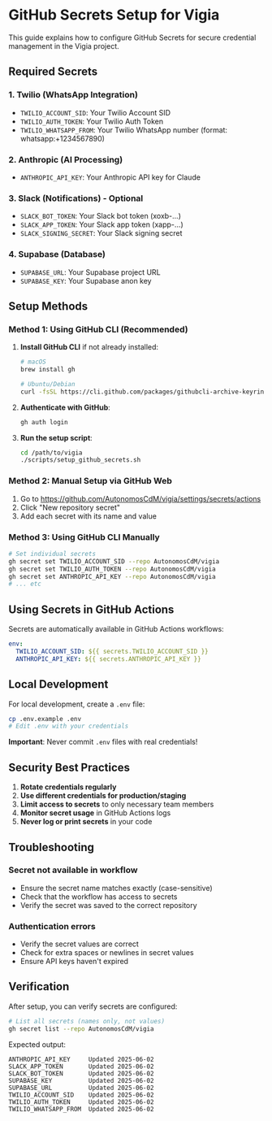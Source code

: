 # GitHub Secrets Setup for Vigia

This guide explains how to configure GitHub Secrets for secure credential management in the Vigia project.

## Required Secrets

### 1. Twilio (WhatsApp Integration)
- `TWILIO_ACCOUNT_SID`: Your Twilio Account SID
- `TWILIO_AUTH_TOKEN`: Your Twilio Auth Token
- `TWILIO_WHATSAPP_FROM`: Your Twilio WhatsApp number (format: whatsapp:+1234567890)

### 2. Anthropic (AI Processing)
- `ANTHROPIC_API_KEY`: Your Anthropic API key for Claude

### 3. Slack (Notifications) - Optional
- `SLACK_BOT_TOKEN`: Your Slack bot token (xoxb-...)
- `SLACK_APP_TOKEN`: Your Slack app token (xapp-...)
- `SLACK_SIGNING_SECRET`: Your Slack signing secret

### 4. Supabase (Database)
- `SUPABASE_URL`: Your Supabase project URL
- `SUPABASE_KEY`: Your Supabase anon key

## Setup Methods

### Method 1: Using GitHub CLI (Recommended)

1. **Install GitHub CLI** if not already installed:
   ```bash
   # macOS
   brew install gh
   
   # Ubuntu/Debian
   curl -fsSL https://cli.github.com/packages/githubcli-archive-keyring.gpg | sudo dd of=/usr/share/keyrings/githubcli-archive-keyring.gpg
   ```

2. **Authenticate with GitHub**:
   ```bash
   gh auth login
   ```

3. **Run the setup script**:
   ```bash
   cd /path/to/vigia
   ./scripts/setup_github_secrets.sh
   ```

### Method 2: Manual Setup via GitHub Web

1. Go to https://github.com/AutonomosCdM/vigia/settings/secrets/actions
2. Click "New repository secret"
3. Add each secret with its name and value

### Method 3: Using GitHub CLI Manually

```bash
# Set individual secrets
gh secret set TWILIO_ACCOUNT_SID --repo AutonomosCdM/vigia
gh secret set TWILIO_AUTH_TOKEN --repo AutonomosCdM/vigia
gh secret set ANTHROPIC_API_KEY --repo AutonomosCdM/vigia
# ... etc
```

## Using Secrets in GitHub Actions

Secrets are automatically available in GitHub Actions workflows:

```yaml
env:
  TWILIO_ACCOUNT_SID: ${{ secrets.TWILIO_ACCOUNT_SID }}
  ANTHROPIC_API_KEY: ${{ secrets.ANTHROPIC_API_KEY }}
```

## Local Development

For local development, create a `.env` file:

```bash
cp .env.example .env
# Edit .env with your credentials
```

**Important**: Never commit `.env` files with real credentials!

## Security Best Practices

1. **Rotate credentials regularly**
2. **Use different credentials for production/staging**
3. **Limit access to secrets** to only necessary team members
4. **Monitor secret usage** in GitHub Actions logs
5. **Never log or print secrets** in your code

## Troubleshooting

### Secret not available in workflow
- Ensure the secret name matches exactly (case-sensitive)
- Check that the workflow has access to secrets
- Verify the secret was saved to the correct repository

### Authentication errors
- Verify the secret values are correct
- Check for extra spaces or newlines in secret values
- Ensure API keys haven't expired

## Verification

After setup, you can verify secrets are configured:

```bash
# List all secrets (names only, not values)
gh secret list --repo AutonomosCdM/vigia
```

Expected output:
```
ANTHROPIC_API_KEY     Updated 2025-06-02
SLACK_APP_TOKEN       Updated 2025-06-02
SLACK_BOT_TOKEN       Updated 2025-06-02
SUPABASE_KEY          Updated 2025-06-02
SUPABASE_URL          Updated 2025-06-02
TWILIO_ACCOUNT_SID    Updated 2025-06-02
TWILIO_AUTH_TOKEN     Updated 2025-06-02
TWILIO_WHATSAPP_FROM  Updated 2025-06-02
```